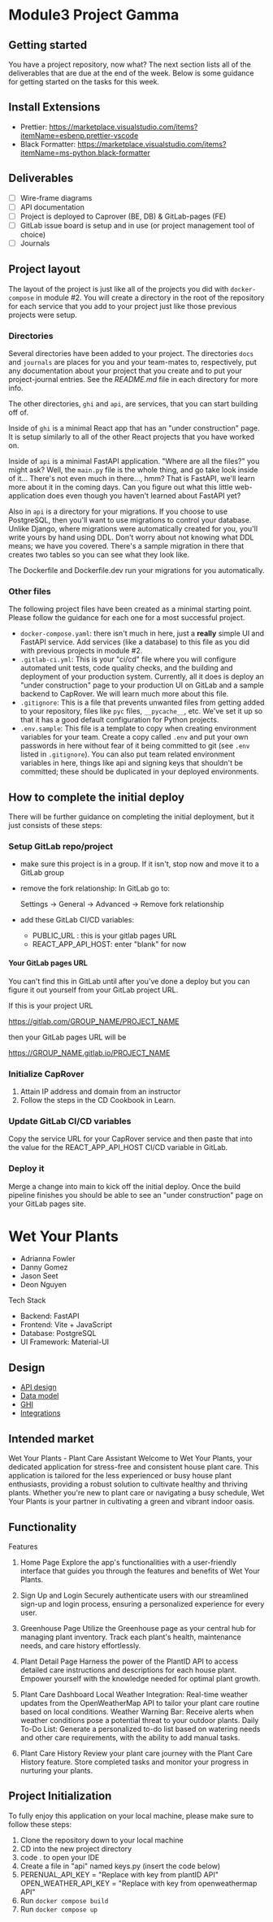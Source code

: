 # Module3 Project Gamma

## Getting started

You have a project repository, now what? The next section
lists all of the deliverables that are due at the end of the
week. Below is some guidance for getting started on the
tasks for this week.

## Install Extensions

- Prettier: <https://marketplace.visualstudio.com/items?itemName=esbenp.prettier-vscode>
- Black Formatter: <https://marketplace.visualstudio.com/items?itemName=ms-python.black-formatter>

## Deliverables

- [ ] Wire-frame diagrams
- [ ] API documentation
- [ ] Project is deployed to Caprover (BE, DB) & GitLab-pages (FE)
- [ ] GitLab issue board is setup and in use (or project management tool of choice)
- [ ] Journals

## Project layout

The layout of the project is just like all of the projects
you did with `docker-compose` in module #2. You will create
a directory in the root of the repository for each service
that you add to your project just like those previous
projects were setup.

### Directories

Several directories have been added to your project. The
directories `docs` and `journals` are places for you and
your team-mates to, respectively, put any documentation
about your project that you create and to put your
project-journal entries. See the _README.md_ file in each
directory for more info.

The other directories, `ghi` and `api`, are services, that
you can start building off of.

Inside of `ghi` is a minimal React app that has an "under
construction" page. It is setup similarly to all of the
other React projects that you have worked on.

Inside of `api` is a minimal FastAPI application.
"Where are all the files?" you might ask? Well, the
`main.py` file is the whole thing, and go take look inside
of it... There's not even much in there..., hmm? That is
FastAPI, we'll learn more about it in the coming days. Can
you figure out what this little web-application does even
though you haven't learned about FastAPI yet?

Also in `api` is a directory for your migrations.
If you choose to use PostgreSQL, then you'll want to use
migrations to control your database. Unlike Django, where
migrations were automatically created for you, you'll write
yours by hand using DDL. Don't worry about not knowing what
DDL means; we have you covered. There's a sample migration
in there that creates two tables so you can see what they
look like.

The Dockerfile and Dockerfile.dev run your migrations
for you automatically.

### Other files

The following project files have been created as a minimal
starting point. Please follow the guidance for each one for
a most successful project.

- `docker-compose.yaml`: there isn't much in here, just a
  **really** simple UI and FastAPI service. Add services
  (like a database) to this file as you did with previous
  projects in module #2.
- `.gitlab-ci.yml`: This is your "ci/cd" file where you will
  configure automated unit tests, code quality checks, and
  the building and deployment of your production system.
  Currently, all it does is deploy an "under construction"
  page to your production UI on GitLab and a sample backend
  to CapRover. We will learn much more about this file.
- `.gitignore`: This is a file that prevents unwanted files
  from getting added to your repository, files like
  `pyc` files, `__pycache__`, etc. We've set it up so that
  it has a good default configuration for Python projects.
- `.env.sample`: This file is a template to copy when
  creating environment variables for your team. Create a
  copy called `.env` and put your own passwords in here
  without fear of it being committed to git (see `.env`
  listed in `.gitignore`). You can also put team related
  environment variables in here, things like api and signing
  keys that shouldn't be committed; these should be
  duplicated in your deployed environments.

## How to complete the initial deploy

There will be further guidance on completing the initial
deployment, but it just consists of these steps:

### Setup GitLab repo/project

- make sure this project is in a group. If it isn't, stop
  now and move it to a GitLab group
- remove the fork relationship: In GitLab go to:

  Settings -> General -> Advanced -> Remove fork relationship

- add these GitLab CI/CD variables:
  - PUBLIC_URL : this is your gitlab pages URL
  - REACT_APP_API_HOST: enter "blank" for now

#### Your GitLab pages URL

You can't find this in GitLab until after you've done a deploy
but you can figure it out yourself from your GitLab project URL.

If this is your project URL

https://gitlab.com/GROUP_NAME/PROJECT_NAME

then your GitLab pages URL will be

https://GROUP_NAME.gitlab.io/PROJECT_NAME

### Initialize CapRover

1. Attain IP address and domain from an instructor
1. Follow the steps in the CD Cookbook in Learn.

### Update GitLab CI/CD variables

Copy the service URL for your CapRover service and then paste
that into the value for the REACT_APP_API_HOST CI/CD variable
in GitLab.

### Deploy it

Merge a change into main to kick off the initial deploy. Once the build pipeline
finishes you should be able to see an "under construction" page on your GitLab
pages site.
# Wet Your Plants
- Adrianna Fowler 
- Danny Gomez
- Jason Seet
- Deon Nguyen

Tech Stack
- Backend: FastAPI
- Frontend: Vite + JavaScript
- Database: PostgreSQL
- UI Framework: Material-UI

## Design

- [API design](docs/apis.md)
- [Data model](docs/data-model.md)
- [GHI](docs/ghi.md)
- [Integrations](docs/integrations.md)

## Intended market

Wet Your Plants - Plant Care Assistant
Welcome to Wet Your Plants, your dedicated application for stress-free and consistent house plant care. This application is tailored for the less experienced or busy house plant enthusiasts, providing a robust solution to cultivate healthy and thriving plants. Whether you're new to plant care or navigating a busy schedule, Wet Your Plants is your partner in cultivating a green and vibrant indoor oasis.

## Functionality

Features
1. Home Page
Explore the app's functionalities with a user-friendly interface that guides you through the features and benefits of Wet Your Plants.

2. Sign Up and Login
Securely authenticate users with our streamlined sign-up and login process, ensuring a personalized experience for every user.

3. Greenhouse Page
Utilize the Greenhouse page as your central hub for managing plant inventory. Track each plant's health, maintenance needs, and care history effortlessly.

4. Plant Detail Page
Harness the power of the PlantID API to access detailed care instructions and descriptions for each house plant. Empower yourself with the knowledge needed for optimal plant growth.

5. Plant Care Dashboard
Local Weather Integration: Real-time weather updates from the OpenWeatherMap API to tailor your plant care routine based on local conditions.
Weather Warning Bar: Receive alerts when weather conditions pose a potential threat to your outdoor plants.
Daily To-Do List: Generate a personalized to-do list based on watering needs and other care requirements, with the ability to add manual tasks.

6. Plant Care History
Review your plant care journey with the Plant Care History feature. Store completed tasks and monitor your progress in nurturing your plants.

## Project Initialization

To fully enjoy this application on your local machine, please make sure to follow these steps:

1. Clone the repository down to your local machine
2. CD into the new project directory
3. code . to open your IDE
4. Create a file in "api" named keys.py (insert the code below)
5.  PERENUAL_API_KEY = "Replace with key from plantID API"
    OPEN_WEATHER_API_KEY = "Replace with key from openweathermap API"
6. Run `docker compose build`
7. Run `docker compose up`
